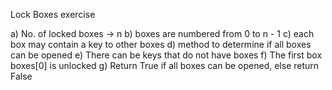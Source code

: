 Lock Boxes exercise

a) No. of locked boxes -> n
b) boxes are numbered from 0 to n - 1
c) each box may contain a key to other boxes
d) method to determine if all boxes can be opened
e) There can be keys that do not have boxes
f) The first box boxes[0] is unlocked
g) Return True if all boxes can be opened, else return False